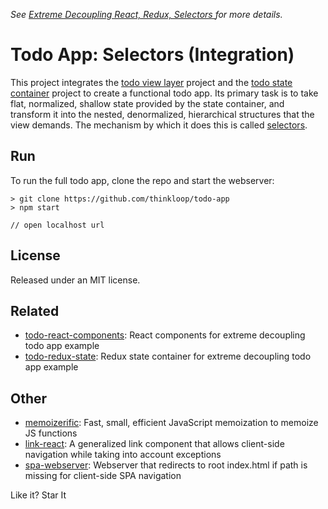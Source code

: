 *See [Extreme Decoupling
React, Redux, Selectors ](http://www.thinkloop.com/article/extreme-decoupling-react-redux-selectors/) for more details.*

# Todo App: Selectors (Integration)
This project integrates the [todo view layer](https://github.com/thinkloop/todo-react-components) project and the [todo state container](https://github.com/thinkloop/todo-redux-state) project to create a functional todo app. Its primary task is to take flat, normalized, shallow state provided by the state container, and transform it into the nested, denormalized, hierarchical structures that the view demands. The mechanism by which it does this is called [selectors](https://github.com/thinkloop/selectors).

## Run

To run the full todo app, clone the repo and start the webserver:

```
> git clone https://github.com/thinkloop/todo-app
> npm start

// open localhost url
```

## License

Released under an MIT license.

## Related
- [todo-react-components](https://github.com/thinkloop/todo-react-components): React components for extreme decoupling todo app example
- [todo-redux-state](https://github.com/thinkloop/todo-redux-state): Redux state container for extreme decoupling todo app example

## Other
- [memoizerific](https://github.com/thinkloop/memoizerific/): Fast, small, efficient JavaScript memoization to memoize JS functions
- [link-react](https://github.com/thinkloop/link-react/): A generalized link <a> component that allows client-side navigation while taking into account exceptions
- [spa-webserver](https://github.com/thinkloop/spa-webserver/): Webserver that redirects to root index.html if path is missing for client-side SPA navigation

Like it? Star It
